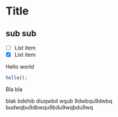 # Title

## sub sub

- [ ] List item
- [x] List item

Hello *world*

```js
hello();
```

Bla bla

blak bdehib diuqwbd wqub 9dwbqu9dwbq budwqbu9dbwqu9bdu9wqbdu9wq

